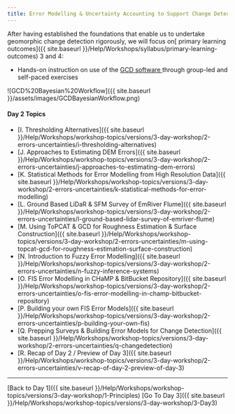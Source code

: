 ```yaml
---
title: Error Modelling & Uncertainty Accounting to Support Change Detection (Day 2)
---
```


After having established the foundations that enable us to undertake geomorphic change detection rigorously, we will focus on[ primary learning outcomes]({{ site.baseurl }}/Help/Workshops/syllabus/primary-learning-outcomes) 3 and 4:

- Hands-on instruction on use of the [GCD software ](http://www.joewheaton.org/Home/research/software/GCD)through group-led and self-paced exercises

![GCD%20Bayesian%20Workflow]({{ site.baseurl }}/assets/images/GCDBayesianWorkflow.png)

#### Day 2 Topics

- [I. Thresholding Alternatives]({{ site.baseurl }}/Help/Workshops/workshop-topics/versions/3-day-workshop/2-errors-uncertainties/i-thresholding-alternatives)
- [J. Approaches to Estimating DEM Errors]({{ site.baseurl }}/Help/Workshops/workshop-topics/versions/3-day-workshop/2-errors-uncertainties/j-approaches-to-estimating-dem-errors)
- [K. Statistical Methods for Error Modelling from High Resolution Data]({{ site.baseurl }}/Help/Workshops/workshop-topics/versions/3-day-workshop/2-errors-uncertainties/k-statistical-methods-for-error-modelling)
- [L. Ground Based LiDaR & SFM Survey of EmRiver Flume]({{ site.baseurl }}/Help/Workshops/workshop-topics/versions/3-day-workshop/2-errors-uncertainties/l-ground-based-lidar-survey-of-emriver-flume)
- [M. Using ToPCAT & GCD for Roughness Estimation & Surface Construction]({{ site.baseurl }}/Help/Workshops/workshop-topics/versions/3-day-workshop/2-errors-uncertainties/m-using-topcat-gcd-for-roughness-estimation-surface-construction)
- [N. Introduction to Fuzzy Error Modelling]({{ site.baseurl }}/Help/Workshops/workshop-topics/versions/3-day-workshop/2-errors-uncertainties/n-fuzzy-inference-systems)
- [O. FIS Error Modelling in CHaMP & BitBucket Repository]({{ site.baseurl }}/Help/Workshops/workshop-topics/versions/3-day-workshop/2-errors-uncertainties/o-fis-error-modelling-in-champ-bitbucket-repository)
- [P. Building your own FIS Error Models]({{ site.baseurl }}/Help/Workshops/workshop-topics/versions/3-day-workshop/2-errors-uncertainties/p-building-your-own-fis)
- [Q. Prepping Surveys & Building Error Models for Change Detection]({{ site.baseurl }}/Help/Workshops/workshop-topics/versions/3-day-workshop/2-errors-uncertainties/q-changedetection)
- [R. Recap of Day 2 / Preview of Day 3]({{ site.baseurl }}/Help/Workshops/workshop-topics/versions/3-day-workshop/2-errors-uncertainties/v-recap-of-day-2-preview-of-day-3)

------

[Back to Day 1]({{ site.baseurl }}/Help/Workshops/workshop-topics/versions/3-day-workshop/1-Principles)               [Go To Day 3]({{ site.baseurl }}/Help/Workshops/workshop-topics/versions/3-day-workshop/3-Day3)